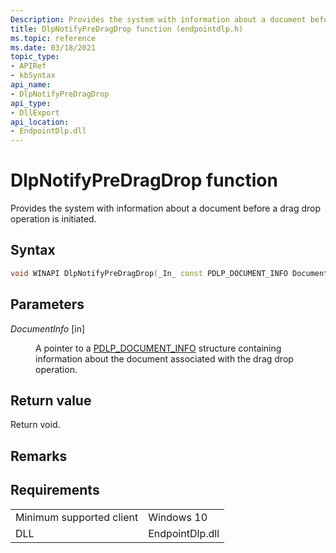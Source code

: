 ```yaml
---
Description: Provides the system with information about a document before a drag drop operation is initiated.
title: DlpNotifyPreDragDrop function (endpointdlp.h)
ms.topic: reference
ms.date: 03/18/2021
topic_type: 
- APIRef
- kbSyntax
api_name: 
- DlpNotifyPreDragDrop
api_type: 
- DllExport
api_location: 
- EndpointDlp.dll
---
```


# DlpNotifyPreDragDrop function

Provides the system with information about a document before a drag drop operation is initiated.

## Syntax


```C++
void WINAPI DlpNotifyPreDragDrop(_In_ const PDLP_DOCUMENT_INFO DocumentInfo);
```



## Parameters

<dl> <dt>

*DocumentInfo* \[in\]
</dt> <dd>

A pointer to a [PDLP_DOCUMENT_INFO](endpointdlp-dlp_document_info.md) structure containing information about the document associated with the drag drop operation.

</dd> </dl>


## Return value

Return void.

## Remarks


## Requirements



|                                     |                                                                                         |
|-------------------------------------|-----------------------------------------------------------------------------------------|
| Minimum supported client<br/> | Windows 10                                             |
| DLL<br/>                      | EndpointDlp.dll |